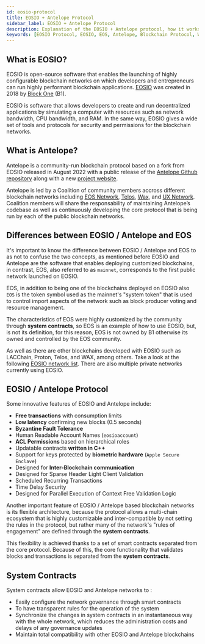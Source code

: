 ```yaml
---
id: eosio-protocol
title: EOSIO + Antelope Protocol
sidebar_label: EOSIO + Antelope Protocol
description: Explanation of the EOSIO + Antelope protocol, how it works and how to use it.
keywords: [EOSIO Protocol, EOSIO, EOS, Antelope, Blockchain Protocol, What is the EOSIO protocol]
---
```


## What is EOSIO? 

EOSIO is open-source software that enables the launching of highly configurable blockchain networks on which developers and entrepreneurs can run highly performant blockchain applications. [EOSIO](https://eos.io/) was created in 2018 by [Block One](https://block.one/) (B1). 

EOSIO is software that allows developers to create and run decentralized applications by simulating a computer with resources such as network bandwidth, CPU bandwidth, and RAM. In the same way, EOSIO gives a wide set of tools and protocols for security and permissions for the blockchain networks.

## What is Antelope? 

Antelope is a community-run blockchain protocol based on a fork from EOSIO released in August 2022 with a public release of the [Antelope Github repository](https://github.com/antelopeIO) along with a new [project website](http://www.antelope.io/).

Antelope is led by a Coalition of community members accross different blockchain networks including  [EOS Network](https://eosnetwork.com/), [Telos](https://telos.net/), [Wax](https://wax.io/), and [UX Network](https://uxnetwork.io/). Coalition members will share the responsability of maintaining Antelope’s codebase as well as continuously developing the core protocol that is being run by each of the public blockchain networks.

## Differences between EOSIO / Antelope and EOS

It's important to know the difference between EOSIO / Antelope and EOS to as not to confuse the two concepts, as mentioned before EOSIO and Antelope are the software that enables deploying customized blockchains, in contrast, EOS, also referred to as `mainnet`, corresponds to the first public network launched on EOSIO.

EOS, in addition to being one of the blockchains deployed on EOSIO also `EOS` is the token symbol used as the mainnet's "system token" that is used to control import aspects of the network such as block producer voting and resource management.

The characteristics of EOS were highly customized by the community through **system contracts**, so EOS is an example of how to use EOSIO, but, is not its definition, for this reason, EOS is not owned by B1 otherwise its owned and controlled by the EOS community. 

As well as there are other blockchains developed with EOSIO such as LACChain, Proton, Telos, and WAX, among others. Take a look at the following [EOSIO network list](https://docs.edenia.com/docs/community-resources/eosio-networks). There are also multiple private networks currently using EOSIO.

## EOSIO / Antelope Protocol

Some innovative features of EOSIO and Antelope include:

- **Free transactions** with consumption limits
- **Low latency** confirming new blocks (0.5 seconds)
- **Byzantine Fault Tolerance**
- Human Readable Account Names (`eosioaccount`)
- **ACL Permissions** based on hierarchical roles
- Updatable contracts **written in C++**
- Support for keys protected by **biometric hardware** (`Apple Secure Enclave`)
- Designed for **Inter-Blockchain communication**
- Designed for Sparse Header Light Client Validation
- Scheduled Recurring Transactions
- Time Delay Security
- Designed for Parallel Execution of Context Free Validation Logic

Another important feature of EOSIO / Antelope based blockchain networks is its flexible architecture, because the protocol allows a multi-chain ecosystem that is highly customizable and inter-compatible by not setting the rules in the protocol, but rather many of the network's "rules of engagement" are defined through the **system contracts**.

This flexibility is achieved thanks to a set of smart contracts separated from the core protocol. Because of this, the core functionality that validates blocks and transactions is separated from the **system contracts**.

## System Contracts

System contracts allow EOSIO and Antelope networks to :

- Easily configure the network governance through smart contracts
- To have transparent rules for the operation of the system
- Synchronize the changes in system contracts in an instantaneous way with the whole network, which reduces the administration costs and delays of any governance updates
- Maintain total compatibility with other EOSIO and Antelope blockchains
